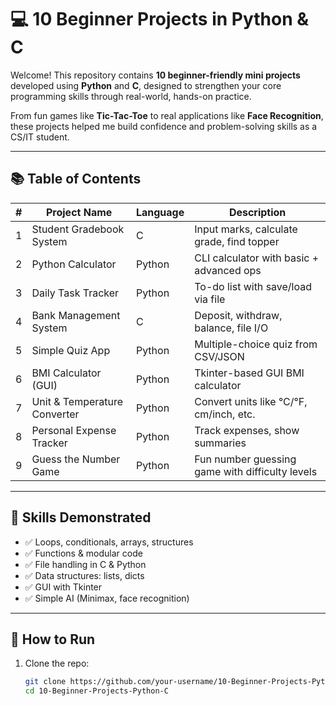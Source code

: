 # 💻 10 Beginner Projects in Python & C

Welcome! This repository contains **10 beginner-friendly mini projects** developed using **Python** and **C**, designed to strengthen your core programming skills through real-world, hands-on practice.

From fun games like **Tic-Tac-Toe** to real applications like **Face Recognition**, these projects helped me build confidence and problem-solving skills as a CS/IT student.

---

## 📚 Table of Contents

| #   | Project Name                   | Language | Description                                      |
|-----|--------------------------------|----------|--------------------------------------------------|
| 1   | Student Gradebook System       | C        | Input marks, calculate grade, find topper       |
| 2   | Python Calculator              | Python   | CLI calculator with basic + advanced ops        |
| 3   | Daily Task Tracker             | Python   | To-do list with save/load via file              |
| 4   | Bank Management System         | C        | Deposit, withdraw, balance, file I/O            |
| 5   | Simple Quiz App                | Python   | Multiple-choice quiz from CSV/JSON              |
| 6   | BMI Calculator (GUI)           | Python   | Tkinter-based GUI BMI calculator                |
| 7   | Unit & Temperature Converter   | Python   | Convert units like °C/°F, cm/inch, etc.         |
| 8   | Personal Expense Tracker       | Python   | Track expenses, show summaries                  |
| 9   | Guess the Number Game          | Python   | Fun number guessing game with difficulty levels |

---

## 🧠 Skills Demonstrated

- ✅ Loops, conditionals, arrays, structures
- ✅ Functions & modular code
- ✅ File handling in C & Python
- ✅ Data structures: lists, dicts
- ✅ GUI with Tkinter
- ✅ Simple AI (Minimax, face recognition)

---

## 🚀 How to Run

1. Clone the repo:
   ```bash
   git clone https://github.com/your-username/10-Beginner-Projects-Python-C.git
   cd 10-Beginner-Projects-Python-C
